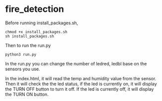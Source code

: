 # fire_detection

Before running install_packages.sh,
```
chmod +x install_packages.sh
sh install_packages.sh
```
Then to run the run.py
```
python3 run.py
```
In the run.py you can change the number of ledred, ledbl base on the sensors you use.<br>



In the index.html, it will read the temp and humidity value from the sensor. Then it will check the the led status, if the led is currently on, it will display the TURN OFF button to turn it off. If the led is currently off, it will display the TURN ON button.
